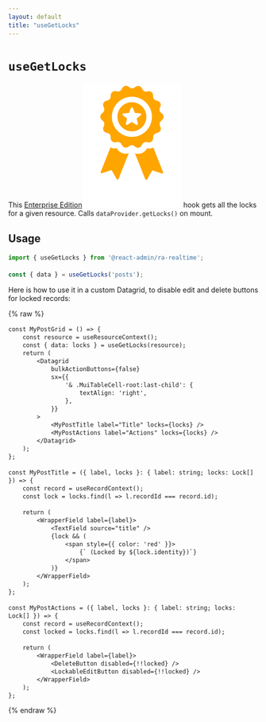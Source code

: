 ```yaml
---
layout: default
title: "useGetLocks"
---
```


# `useGetLocks`

This [Enterprise Edition](https://marmelab.com/ra-enterprise)<img class="icon" src="./img/premium.svg" /> hook gets all the locks for a given resource. Calls `dataProvider.getLocks()` on mount.

## Usage

```jsx
import { useGetLocks } from '@react-admin/ra-realtime';

const { data } = useGetLocks('posts');
```

Here is how to use it in a custom Datagrid, to disable edit and delete buttons for locked records:

{% raw %}
```tsx
const MyPostGrid = () => {
    const resource = useResourceContext();
    const { data: locks } = useGetLocks(resource);
    return (
        <Datagrid
            bulkActionButtons={false}
            sx={{
                '& .MuiTableCell-root:last-child': {
                    textAlign: 'right',
                },
            }}
        >
            <MyPostTitle label="Title" locks={locks} />
            <MyPostActions label="Actions" locks={locks} />
        </Datagrid>
    );
};

const MyPostTitle = ({ label, locks }: { label: string; locks: Lock[] }) => {
    const record = useRecordContext();
    const lock = locks.find(l => l.recordId === record.id);

    return (
        <WrapperField label={label}>
            <TextField source="title" />
            {lock && (
                <span style={{ color: 'red' }}>
                    {` (Locked by ${lock.identity})`}
                </span>
            )}
        </WrapperField>
    );
};

const MyPostActions = ({ label, locks }: { label: string; locks: Lock[] }) => {
    const record = useRecordContext();
    const locked = locks.find(l => l.recordId === record.id);

    return (
        <WrapperField label={label}>
            <DeleteButton disabled={!!locked} />
            <LockableEditButton disabled={!!locked} />
        </WrapperField>
    );
};
```
{% endraw %}
